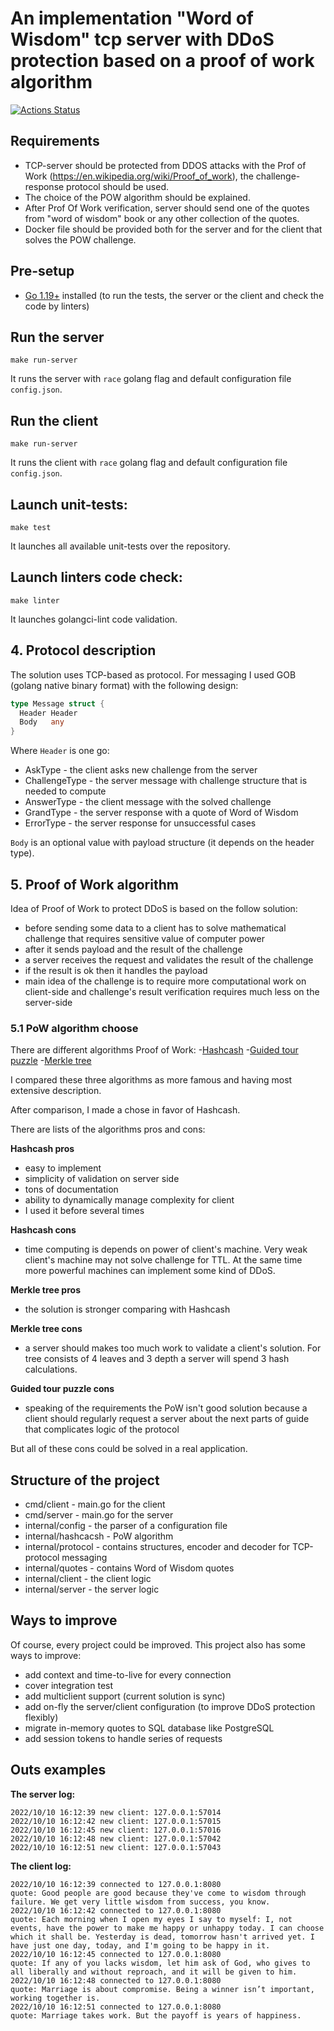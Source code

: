 # An implementation "Word of Wisdom" tcp server with DDoS protection based on a proof of work algorithm

[![Actions Status](https://github.com/nightlord189/tcp-pow-go/workflows/main/badge.svg)](https://github.com/nightlord189/tcp-pow-go/actions)

## Requirements

- TCP-server should be protected from DDOS attacks with the Prof of Work (https://en.wikipedia.org/wiki/Proof_of_work),
  the challenge-response protocol should be used.
- The choice of the POW algorithm should be explained.
- After Prof Of Work verification, server should send one of the quotes from "word of wisdom" book or any other
  collection of the quotes.
- Docker file should be provided both for the server and for the client that solves the POW challenge.

## Pre-setup

- [Go 1.19+](https://go.dev/dl/) installed (to run the tests, the server or the client and check the code by linters)

## Run the server

```shell
make run-server
```

It runs the server with `race` golang flag and default configuration file `config.json`.

## Run the client

```shell
make run-server
```

It runs the client with `race` golang flag and default configuration file `config.json`.

## Launch unit-tests:

```
make test
```

It launches all available unit-tests over the repository.

## Launch linters code check:

```
make linter
```

It launches golangci-lint code validation.

## 4. Protocol description

The solution uses TCP-based as protocol.
For messaging I used GOB (golang native binary format) with the following design:

```go
type Message struct {
  Header Header
  Body   any
}
```

Where `Header` is one go:

- AskType - the client asks new challenge from the server
- ChallengeType - the server message with challenge structure that is needed to compute
- AnswerType - the client message with the solved challenge
- GrandType - the server response with a quote of Word of Wisdom
- ErrorType - the server response for unsuccessful cases

`Body` is an optional value with payload structure (it depends on the header type).

## 5. Proof of Work algorithm

Idea of Proof of Work to protect DDoS is based on the follow solution:

- before sending some data to a client has to solve mathematical challenge that requires sensitive value of computer
  power
- after it sends payload and the result of the challenge
- a server receives the request and validates the result of the challenge
- if the result is ok then it handles the payload
- main idea of the challenge is to require more computational work on client-side and challenge's result verification
  requires much
  less on the server-side

### 5.1 PoW algorithm choose

There are different algorithms Proof of Work:
-[Hashcash](https://en.wikipedia.org/wiki/Hashcash)
-[Guided tour puzzle](https://en.wikipedia.org/wiki/Guided_tour_puzzle_protocol)
-[Merkle tree](https://en.wikipedia.org/wiki/Merkle_tree)

I compared these three algorithms as more famous and having most extensive description.

After comparison, I made a chose in favor of Hashcash.

There are lists of the algorithms pros and cons:

**Hashcash pros**

- easy to implement
- simplicity of validation on server side
- tons of documentation
- ability to dynamically manage complexity for client
- I used it before several times

**Hashcash cons**

- time computing is depends on power of client's machine. Very weak client's machine may not solve challenge for TTL. At
  the same time more powerful machines can implement some kind of DDoS.

**Merkle tree pros**

- the solution is stronger comparing with Hashcash

**Merkle tree cons**

- a server should makes too much work to validate a client's solution. For tree consists of 4 leaves and 3 depth a
  server
  will spend 3 hash calculations.

**Guided tour puzzle cons**

- speaking of the requirements the PoW isn't good solution because a client should regularly request a server about the
  next parts of guide that complicates logic of the protocol

But all of these cons could be solved in a real application.

## Structure of the project

- cmd/client - main.go for the client
- cmd/server - main.go for the server
- internal/config - the parser of a configuration file
- internal/hashcacsh - PoW algorithm
- internal/protocol - contains structures, encoder and decoder for TCP-protocol messaging
- internal/quotes - contains Word of Wisdom quotes
- internal/client - the client logic
- internal/server - the server logic

## Ways to improve

Of course, every project could be improved. This project also has some ways to improve:

- add context and time-to-live for every connection
- cover integration test
- add multiclient support (current solution is sync)
- add on-fly the server/client configuration (to improve DDoS protection flexibly)
- migrate in-memory quotes to SQL database like PostgreSQL
- add session tokens to handle series of requests

## Outs examples

**The server log:**

```shell
2022/10/10 16:12:39 new client: 127.0.0.1:57014
2022/10/10 16:12:42 new client: 127.0.0.1:57015
2022/10/10 16:12:45 new client: 127.0.0.1:57016
2022/10/10 16:12:48 new client: 127.0.0.1:57042
2022/10/10 16:12:51 new client: 127.0.0.1:57043
```

**The client log:**
```shell
2022/10/10 16:12:39 connected to 127.0.0.1:8080
quote: Good people are good because they've come to wisdom through failure. We get very little wisdom from success, you know.
2022/10/10 16:12:42 connected to 127.0.0.1:8080
quote: Each morning when I open my eyes I say to myself: I, not events, have the power to make me happy or unhappy today. I can choose which it shall be. Yesterday is dead, tomorrow hasn't arrived yet. I have just one day, today, and I'm going to be happy in it.
2022/10/10 16:12:45 connected to 127.0.0.1:8080
quote: If any of you lacks wisdom, let him ask of God, who gives to all liberally and without reproach, and it will be given to him.
2022/10/10 16:12:48 connected to 127.0.0.1:8080
quote: Marriage is about compromise. Being a winner isn’t important, working together is.
2022/10/10 16:12:51 connected to 127.0.0.1:8080
quote: Marriage takes work. But the payoff is years of happiness.
```